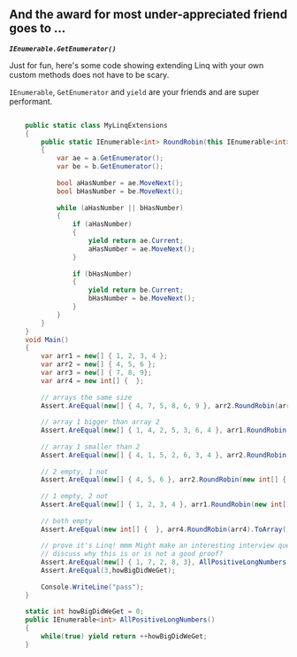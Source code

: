 ## And the award for most under-appreciated friend goes to ...

***`IEnumerable.GetEnumerator()`***

Just for fun, here's some code showing extending Linq with your own custom methods does not have to be scary.

`IEnumerable`, `GetEnumerator` and `yield` are your friends and are super performant. 

```csharp

	public static class MyLinqExtensions
	{
		public static IEnumerable<int> RoundRobin(this IEnumerable<int> a, IEnumerable<int> b)
		{
			var ae = a.GetEnumerator();
			var be = b.GetEnumerator();
	
			bool aHasNumber = ae.MoveNext();
			bool bHasNumber = be.MoveNext();
	
			while (aHasNumber || bHasNumber)
			{
				if (aHasNumber)
				{
					yield return ae.Current;
					aHasNumber = ae.MoveNext();
				}
	
				if (bHasNumber)
				{
					yield return be.Current;
					bHasNumber = be.MoveNext();
				}
			}
		}
	}
	void Main()
	{
		var arr1 = new[] { 1, 2, 3, 4 };
		var arr2 = new[] { 4, 5, 6 };
		var arr3 = new[] { 7, 8, 9};
		var arr4 = new int[] {  };
		
		// arrays the same size
		Assert.AreEqual(new[] { 4, 7, 5, 8, 6, 9 }, arr2.RoundRobin(arr3).ToArray());
		
		// array 1 bigger than array 2
		Assert.AreEqual(new[] { 1, 4, 2, 5, 3, 6, 4 }, arr1.RoundRobin(arr2).ToArray());
	
		// array 1 smaller than 2
		Assert.AreEqual(new[] { 4, 1, 5, 2, 6, 3, 4 }, arr2.RoundRobin(arr1).ToArray());
	
		// 2 empty, 1 not
		Assert.AreEqual(new[] { 4, 5, 6 }, arr2.RoundRobin(new int[] { }).ToArray());
		
		// 1 empty, 2 not
		Assert.AreEqual(new[] { 1, 2, 3, 4 }, arr1.RoundRobin(new int[] { }).ToArray());
	
		// both empty
		Assert.AreEqual(new int[] {  }, arr4.RoundRobin(arr4).ToArray());
	
		// prove it's Linq! mmm Might make an interesting interview question, 
		// discuss why this is or is not a good proof?
		Assert.AreEqual(new[] { 1, 7, 2, 8, 3}, AllPositiveLongNumbers().RoundRobin(arr3).Take(5).ToArray());
		Assert.AreEqual(3,howBigDidWeGet);
		
		Console.WriteLine("pass");
	}
	
	static int howBigDidWeGet = 0;
	public IEnumerable<int> AllPositiveLongNumbers()
	{
		while(true)	yield return ++howBigDidWeGet;
	}

```
